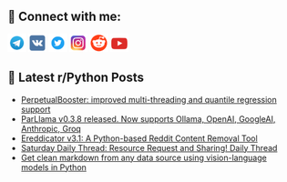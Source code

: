 ## 🔎 Connect with me:
[<img src="https://github.com/bullbesh/bullbesh/blob/main/images/Telegram.png" width="32" height="32" />](https://t.me/bullbesh)
[<img src="https://github.com/bullbesh/bullbesh/blob/main/images/VK.png" width="32" height="32" />](https://vk.com/bullbesh)
[<img src="https://github.com/bullbesh/bullbesh/blob/main/images/Twitter.png" width="32" height="32" />](https://twitter.com/bullbesh1)
[<img src="https://github.com/bullbesh/bullbesh/blob/main/images/Instagram.png" width="32" height="32" />](https://www.instagram.com/bullbesh)
[<img src="https://github.com/bullbesh/bullbesh/blob/main/images/Reddit.png" width="32" height="32" />](https://www.reddit.com/user/bullbesh)
[<img src="https://github.com/bullbesh/bullbesh/blob/main/images/YouTube.png" width="32" height="32" />](https://www.youtube.com/channel/UCtfjRs6uzgq5mfm8S06WTcg)

## 📕 Latest r/Python Posts
<!-- BLOG-POST-LIST:START -->
- [PerpetualBooster: improved multi-threading and quantile regression support](https://www.reddit.com/r/Python/comments/1flzryh/perpetualbooster_improved_multithreading_and/)
- [ParLlama v0.3.8 released. Now supports Ollama, OpenAI, GoogleAI, Anthropic, Groq](https://www.reddit.com/r/Python/comments/1fltdi8/parllama_v038_released_now_supports_ollama_openai/)
- [Ereddicator v3.1: A Python-based Reddit Content Removal Tool](https://www.reddit.com/r/Python/comments/1flrphi/ereddicator_v31_a_pythonbased_reddit_content/)
- [Saturday Daily Thread: Resource Request and Sharing! Daily Thread](https://www.reddit.com/r/Python/comments/1flq8cn/saturday_daily_thread_resource_request_and/)
- [Get clean markdown from any data source using vision-language models in Python](https://www.reddit.com/r/Python/comments/1fllewz/get_clean_markdown_from_any_data_source_using/)
<!-- BLOG-POST-LIST:END -->
